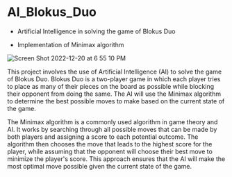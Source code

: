 # AI_Blokus_Duo

- Artificial Intelligence in solving the game of Blokus Duo

- Implementation of Minimax algorithm

![Screen Shot 2022-12-20 at 6 55 10 PM](https://user-images.githubusercontent.com/77305747/208803117-1714ce34-7f42-4267-82fd-2b8c915b3aea.png)


This project involves the use of Artificial Intelligence (AI) to solve the game of Blokus Duo. Blokus Duo is a two-player game in which each player tries to place as many of their pieces on the board as possible while blocking their opponent from doing the same. The AI will use the Minimax algorithm to determine the best possible moves to make based on the current state of the game.

The Minimax algorithm is a commonly used algorithm in game theory and AI. It works by searching through all possible moves that can be made by both players and assigning a score to each potential outcome. The algorithm then chooses the move that leads to the highest score for the player, while assuming that the opponent will choose their best move to minimize the player's score. This approach ensures that the AI will make the most optimal move possible given the current state of the game.
